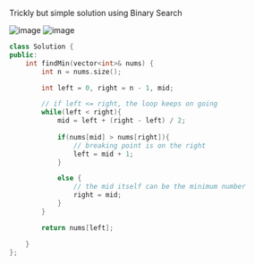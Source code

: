 Trickly but simple solution using Binary Search

![image](https://github.com/user-attachments/assets/5068daf9-d899-4daa-9dda-237bf2128e87)
![image](https://github.com/user-attachments/assets/a02afe49-3d0c-4aa5-bba6-0c14c4b21f2e)

```c++
class Solution {
public:
    int findMin(vector<int>& nums) {
        int n = nums.size();

        int left = 0, right = n - 1, mid;

        // if left <= right, the loop keeps on going
        while(left < right){
            mid = left + (right - left) / 2;
            
            if(nums[mid] > nums[right]){
                // breaking point is on the right
                left = mid + 1;
            }

            else {
                // the mid itself can be the minimum number
                right = mid;
            }
        }

        return nums[left];

    }
};
```
